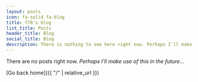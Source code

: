 ```yaml
---
layout: posts
icon: fa-solid fa-blog
title: f78's blog
list_title: Posts
header_title: Blog
social_title: Blog
description: There is nothing to see here right now. Perhaps I'll make use of this in the future...
---
```


There are no posts right now. _Perhaps I'll make use of this in the future..._

[Go back home]({{ "/" | relative_url }})
